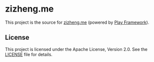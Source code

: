 # zizheng.me

This project is the source for [zizheng.me](http://zizheng.me/) (powered by [Play Framework](https://www.playframework.com/)).

## License

This project is licensed under the Apache License, Version 2.0. See the [LICENSE](./LICENSE) file for details.
